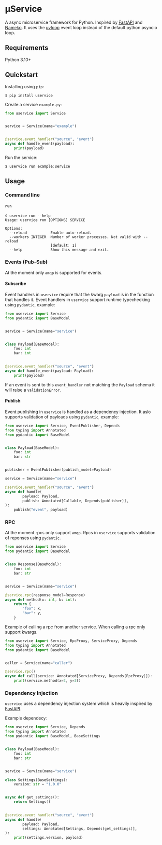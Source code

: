 # μService
A async microservice framework for Python. Inspired by [FastAPI](https://github.com/tiangolo/fastapi) and [Nameko](https://github.com/nameko/nameko).
It uses the [uvloop](https://github.com/MagicStack/uvloop) event loop instead of the default python asyncio loop.

## Requirements

Python 3.10+

## Quickstart

Installing using `pip`:

``` shell
$ pip install uservice
```

Create a service `example.py`:

``` python
from uservice import Service


service = Service(name="example")


@service.event_handler("source", "event")
async def handle_event(payload):
    print(payload)
```

Run the service:

``` shell
$ uservice run example:service
```

## Usage

### Command line

#### `run`

``` shell
$ uservice run --help
Usage: uservice run [OPTIONS] SERVICE

Options:
  --reload           Enable auto-reload.
  --workers INTEGER  Number of worker processes. Not valid with --reload
                     [default: 1]
  --help             Show this message and exit.
```

### Events (Pub-Sub)

At the moment only `amqp` is supported for events. 

#### Subscribe

Event handlers in `uservice` require that the kwarg `payload` is in the function that handles it.
Event handlers in `uservice` support runtime typechecking using `pydantic`, example:

``` python
from uservice import Service
from pydantic import BaseModel


service = Service(name="service")


class Payload(BaseModel):
    foo: int
    bar: int
    

@service.event_handler("source", "event")
async def handle_event(payload: Payload):
    print(payload)
```

If an event is sent to this `event_handler` not matching the `Payload` schema it will raise a `ValidationError`.

#### Publish

Event publishing in `uservice` is handled as a dependency injection. It aslo supports validation of payloads using `pydantic`, example:

``` python
from uservice import Service, EventPublisher, Depends
from typing import Annotated
from pydantic import BaseModel


class Payload(BaseModel):
    foo: int
    bar: str


publisher = EventPublisher(publish_model=Payload)

service = Service(name="service")

@service.event_handler("source", "event")
async def handle(
        payload: Payload,
        publish: Annotated[Callable, Depends(publisher)],
):
    publish("event", payload)
```


### RPC

At the moment rpcs only support `amqp`. Rpcs in `uservice` supports validation of reponses using `pydantic`.


``` python
from uservice import Service
from pydantic import BaseModel


class Response(BaseModel):
    foo: int
    bar: str


service = Service(name="service")

@service.rpc(response_model=Response)
async def method(x: int, b: int):
    return {
        "foo": x,
        "bar": y,
    }
```

Example of calling a rpc from another service. When calling a rpc only support kwargs.

``` python
from uservice import Service, RpcProxy, ServiceProxy, Depends
from typing import Annotated
from pydantic import BaseModel


caller = Service(name="caller")

@service.rpc()
async def call(service: Annotated[ServiceProxy, Depends(RpcProxy)]):
    print(service.method(x=2, y=3))
```

### Dependency Injection

`uservice` uses a dependency injection system which is heavily inspired by [FastAPI](https://fastapi.tiangolo.com/tutorial/dependencies/).

Example dependecy:
``` python
from uservice import Service, Depends
from typing import Annotated
from pydantic import BaseModel, BaseSettings


class Payload(BaseModel):
    foo: int
    bar: str


service = Service(name="service")

class Settings(BaseSettings):
    version: str = "1.0.0"


async def get_settings():
    return Settings()
        

@service.event_handler("source", "event")
async def handle(
        payload: Payload,
        settings: Annotated[Settings, Depends(get_settings)],
):
    print(settings.version, payload)
```

